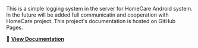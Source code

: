 This is a simple logging system in the server for HomeCare Android system.
In the future will be added full communicatin and cooperation with HomeCare project.
This project's documentation is hosted on GitHub Pages.  

📄 **[View Documentation](https://belips-pan.github.io/HomeCare/)**
